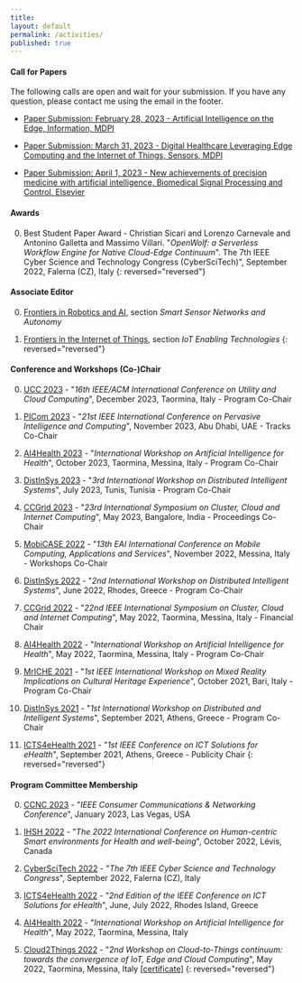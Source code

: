```yaml
---
title:
layout: default
permalink: /activities/
published: true
---
```


#### Call for Papers
The following calls are open and wait for your submission. If you have any question, please contact me using the email in the footer.

- [Paper Submission: February 28, 2023 - Artificial Intelligence on the Edge, Information, MDPI](https://www.mdpi.com/journal/information/special_issues/AI_on_the_edge)

- [Paper Submission: March 31, 2023 - Digital Healthcare Leveraging Edge Computing and the Internet of Things, Sensors, MDPI](https://www.mdpi.com/journal/sensors/special_issues/digihealth_IoT)

- [Paper Submission: April 1, 2023 - New achievements of precision medicine with artificial intelligence, Biomedical Signal Processing and Control, Elsevier](https://www.sciencedirect.com/journal/biomedical-signal-processing-and-control/about/call-for-papers)

#### Awards
0. Best Student Paper Award - Christian Sicari and Lorenzo Carnevale and Antonino Galletta and Massimo Villari. "*OpenWolf: a Serverless Workflow Engine for Native Cloud-Edge Continuum*". The 7th IEEE Cyber Science and Technology Congress (CyberSciTech)", September 2022, Falerna (CZ), Italy
{: reversed="reversed"}

#### Associate Editor
0. [Frontiers in Robotics and AI](https://www.frontiersin.org/journals/robotics-and-ai/sections/smart-sensor-networks-and-autonomy), section <i>Smart Sensor Networks and Autonomy</i>

0. [Frontiers in the Internet of Things](https://www.frontiersin.org/journals/the-internet-of-things/sections/iot-enabling-technologies), section <i>IoT Enabling Technologies</i>
{: reversed="reversed"}

#### Conference and Workshops (Co-)Chair
0. [UCC 2023](https://ucc-conference.org/) - "<i>16th IEEE/ACM International Conference on Utility and Cloud Computing</i>", December 2023, Taormina, Italy - Program Co-Chair

0. [PICom 2023](https://icnetlab.org/cyber-science2023/picom/index.html) - "<i>21st IEEE International Conference on Pervasive Intelligence and Computing</i>", November 2023, Abu Dhabi, UAE - Tracks Co-Chair

0. [AI4Health 2023](https://www.ai4health.icar.cnr.it/) - "<i>International Workshop on Artificial Intelligence for Health</i>", October 2023, Taormina, Messina, Italy - Program Co-Chair

0. [DistInSys 2023](https://fcrlab.unime.it/calls/distinsys2023) - "<i>3rd International Workshop on Distributed Intelligent Systems</i>", July 2023, Tunis, Tunisia - Program Co-Chair

0. [CCGrid 2023](https://ccgrid2023.iisc.ac.in/) - "<i>23rd International Symposium on Cluster, Cloud and Internet Computing</i>", May 2023, Bangalore, India - Proceedings Co-Chair

0. [MobiCASE 2022](https://mobicase.eai-conferences.org/2022) - "<i>13th EAI International Conference on Mobile Computing, Applications and Services</i>", November 2022, Messina, Italy - Workshops Co-Chair

0. [DistInSys 2022](https://fcrlab.unime.it/calls/distinsys2022) - "<i>2nd International Workshop on Distributed Intelligent Systems</i>", June 2022, Rhodes, Greece - Program Co-Chair

0. [CCGrid 2022](https://fcrlab.unime.it/ccgrid22) - "<i>22nd IEEE International Symposium on Cluster, Cloud and Internet Computing</i>", May 2022, Taormina, Messina, Italy - Financial Chair

0. [AI4Health 2022](https://www.ai4health.icar.cnr.it/ai4health2022/index.html) - "<i>International Workshop on Artificial Intelligence for Health</i>", May 2022, Taormina, Messina, Italy - Program Co-Chair

0. [MrICHE 2021](https://fcrlab.unime.it/calls/mriche2021) - "<i>1st IEEE International Workshop on Mixed Reality Implications on Cultural Heritage Experience</i>", October 2021, Bari, Italy - Program Co-Chair

0. [DistInSys 2021](https://fcrlab.unime.it/calls/distinsys2021) - "<i>1st International Workshop on Distributed and Intelligent Systems</i>", September 2021, Athens, Greece - Program Co-Chair

0. [ICTS4eHealth 2021](https://www.icts4ehealth.icar.cnr.it/ICTS4eHealth2021/index.html) - "<i>1st IEEE Conference on ICT Solutions for eHealth</i>", September 2021, Athens, Greece - Publicity Chair
{: reversed="reversed"}

#### Program Committee Membership
0. [CCNC 2023](https://ccnc2023.ieee-ccnc.org/) - "<i>IEEE Consumer Communications & Networking Conference</i>", January 2023, Las Vegas, USA

0. [IHSH 2022](https://ihsh2022.uqar.ca/) - "<i>The 2022 International Conference on Human-centric Smart environments for Health and well-being</i>", October 2022, Lévis, Canada

0. [CyberSciTech 2022](http://cyber-science.org/2022/cyberscitech/) - "<i>The 7th IEEE Cyber Science and Technology Congress</i>", September 2022, Falerna (CZ), Italy

0. [ICTS4eHealth 2022](https://icts4ehealth.icar.cnr.it/) - "<i>2nd Edition of the IEEE Conference on ICT Solutions for eHealth</i>", June, July 2022, Rhodes Island, Greece

0. [AI4Health 2022](https://www.ai4health.icar.cnr.it/) - "<i>International Workshop on Artificial Intelligence for Health</i>", May 2022, Taormina, Messina, Italy

0. [Cloud2Things 2022](https://cloud2things2022.netsons.org) - "<i>2nd Workshop on Cloud-to-Things continuum: towards the convergence of IoT, Edge and Cloud Computing</i>", May 2022, Taormina, Messina, Italy [[certificate](https://drive.google.com/file/d/1tR7AiEKAzVlR0Z5y8EHwjZcD36Pztheb/view?usp=sharing)]
{: reversed="reversed"}

<!-- #### Member of Editorial Board, Guest Editor -->
<!-- 0. [Digital Healthcare Leveraging Edge Computing and the Internet of Things, Sensors, MDPI](https://www.mdpi.com/journal/sensors/special_issues/digihealth_IoT) -->
<!-- {: reversed="reversed"} -->